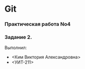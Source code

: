 # Git
### Практическая работа No4 
### Задание 2.
Выполнил:
* <Ким Виктория Александровна> 
* <УИТ-211>
